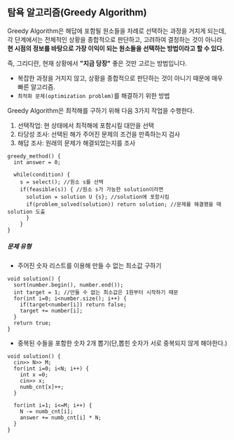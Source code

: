 ## 탐욕 알고리즘(Greedy Algorithm)
Greedy Algorithm은 해답에 포함될 원소들을 차례로 선택하는 과정을 거치게 되는데, 각 단계에서는 전체적인 상황을 종합적으로 판단하고, 고려하여 결정하는 것이 아니라 **현 시점의 정보를 바탕으로 가장 이익이 되는 원소들을 선택하는 방법이라고 할 수 있다.**  

즉, 그리디란, 현재 상황에서 **"지금  당장"** 좋은 것만 고르는 방법입니다.  

- 복잡한 과정을 거치지 않고, 상황을 종합적으로 판단하는 것이 아니기 때문에 매우 빠른 알고리즘. 
- `최적화 문제(optimization problem)`를 해결하기 위한 방법

Greedy Algorithm은 최적해를 구하기 위해 다음 3가지 작업을 수행한다.  
1. 선택작업: 현 상태에서 최적해에 포함시킬 대안을 선택
2. 타당성 조사: 선택된 해가 주어진 문제의 조건을 만족하는지 검사
3. 해답 조사: 원래의 문제가 해결되었는지를 조사  

```
greedy_method() {
  int answer = 0;
  
  while(condition) {
    s = select(); //원소 s를 선택
    if(feasible(s)) { //원소 s가 가능한 solution이라면
      solution = solution U {s}; //solution에 포함시킴
      if(problem_solved(solution)) return solution; //문제를 해결했을 때 solution 도출
      }
    }
}
```

##### 문제 유형
- 주어진 숫자 리스트를 이용해 만들 수 없는 최소값 구하기
```
void solution() {
  sort(number.begin(), number.end());
  int target = 1; //만들 수 없는 최소값은 1원부터 시작하기 때문
  for(int i=0; i<number.size(); i++) {
    if(target<number[i]) return false;
    target += number[i];
  }
  return true;
}
```

- 중복된 수들을 포함한 숫자 2개 뽑기(단,뽑힌 숫자가 서로 중복되지 않게 해야한다.)
```
void solution() {
  cin>> N>> M;
  for(int i=0; i<N; i++) {
    int x =0;
    cin>> x;
    numb_cnt[x]++;
  }
  
  for(int i=1; i<=M; i++) {
    N -= numb_cnt[i];
    answer += numb_cnt[i] * N;
  }
}
```
